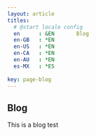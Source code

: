```yaml
---
layout: article
titles:
  # @start locale config
  en      : &EN       Blog
  en-GB   : *EN
  en-US   : *EN
  en-CA   : *EN
  en-AU   : *EN  
  es-MX   : *ES
  
key: page-blog
---
```


## Blog
This is a blog test

